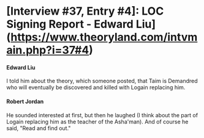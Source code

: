 # [Interview #37, Entry #4]: LOC Signing Report - Edward Liu](https://www.theoryland.com/intvmain.php?i=37#4)

#### Edward Liu

I told him about the theory, which someone posted, that Taim is Demandred who will eventually be discovered and killed with Logain replacing him.

#### Robert Jordan

He sounded interested at first, but then he laughed (I think about the part of Logain replacing him as the teacher of the Asha'man). And of course he said, "Read and find out."


